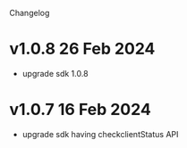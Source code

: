 Changelog

# v1.0.8 26 Feb 2024
- upgrade sdk 1.0.8

# v1.0.7 16 Feb 2024
- upgrade sdk having checkclientStatus API